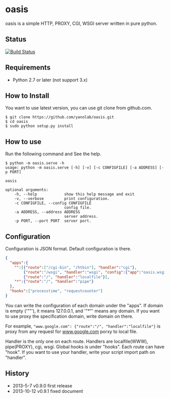oasis
=====
oasis is a simple HTTP, PROXY, CGI, WSGI server written in pure python.

Status
------------------
[![Build Status](https://travis-ci.org/yanolab/oasis.png?branch=master)](https://travis-ci.org/yanolab/oasis)

Requirements
------------
* Python 2.7 or later (not support 3.x)

How to Install
--------------
You want to use latest version, you can use git clone from github.com.

    $ git clone https://github.com/yanolab/oasis.git
    $ cd oasis
    $ sudo python setup.py install

How to use
----------
Run the following command and See the help.

    $ python -m oasis.serve -h
    usage: python -m oasis.serve [-h] [-v] [-c CONFIGFILE] [-a ADDRESS] [-p PORT]

    oasis

    optional arguments:
        -h, --help            show this help message and exit
        -v, --verbose         print configuration.
        -c CONFIGFILE, --config CONFIGFILE
                              config file.
        -a ADDRESS, --address ADDRESS
                              server address.
        -p PORT, --port PORT  server port.


Configuration
-------------
Configuration is JSON format. Default configuration is there.
```json
{
  "apps":{
    "":[{"route":["/cgi-bin", "/htbin"], "handler":"cgi"},
        {"route":"/wsgi", "handler":"wsgi", "config":{"app":"oasis.wsgi.envdump.application"}},
        {"route":"/", "handler":"localfile"}],
    "*":{"route":"/", "handler":"pipe"}
  },
  "hooks":["processtime", "requestcounter"]
}
```
You can write the configuration of each domain under the "apps".
If domain is empty ('""'), it means 127.0.0.1, and '"*"' means any domain.
If you want to use proxy the specification domain, write domain on there.

For example, `"www.google.com": {"route":"/", "handler":"localfile"}` is proxy from any request for www.google.com porxy to local file.

Handler is the only one on each route.
Handlers are localfile(WWW), pipe(PROXY), cgi, wsgi.
Global hooks is under "hooks". Each route can have "hook".
If you want to use your handler, write your script import path on "handler".

History
-------
* 2013-5-7 v0.9.0 first release
* 2013-10-12 v0.9.1 fixed document
